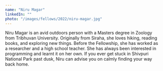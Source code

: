 ```yaml
---
name: "Niru Magar"
linkedIn: ""
photo: "/images/fellows/2022/niru-magar.jpg"
---
```


Niru Magar is an avid outdoors person with a Masters degree in Zoology from Tribhuvan University. Originally from Siraha, she loves hiking, reading books, and exploring new things. Before the Fellowship, she has worked as a researcher and a high school teacher. She has always been interested in programming and learnt it on her own. If you ever get stuck in Shivpuri National Park past dusk, Niru can advise you on calmly finding your way back home.
